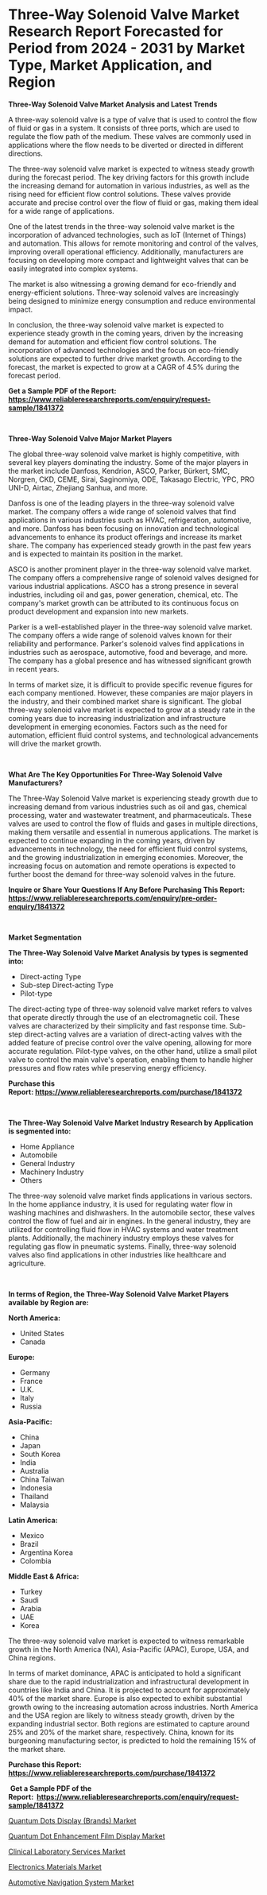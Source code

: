<p><h1>Three-Way Solenoid Valve Market Research Report Forecasted for Period from 2024 -  2031 by Market Type, Market Application, and Region</h1></p><p><strong>Three-Way Solenoid Valve Market Analysis and Latest Trends</strong></p>
<p><p>A three-way solenoid valve is a type of valve that is used to control the flow of fluid or gas in a system. It consists of three ports, which are used to regulate the flow path of the medium. These valves are commonly used in applications where the flow needs to be diverted or directed in different directions.</p><p>The three-way solenoid valve market is expected to witness steady growth during the forecast period. The key driving factors for this growth include the increasing demand for automation in various industries, as well as the rising need for efficient flow control solutions. These valves provide accurate and precise control over the flow of fluid or gas, making them ideal for a wide range of applications.</p><p>One of the latest trends in the three-way solenoid valve market is the incorporation of advanced technologies, such as IoT (Internet of Things) and automation. This allows for remote monitoring and control of the valves, improving overall operational efficiency. Additionally, manufacturers are focusing on developing more compact and lightweight valves that can be easily integrated into complex systems.</p><p>The market is also witnessing a growing demand for eco-friendly and energy-efficient solutions. Three-way solenoid valves are increasingly being designed to minimize energy consumption and reduce environmental impact.</p><p>In conclusion, the three-way solenoid valve market is expected to experience steady growth in the coming years, driven by the increasing demand for automation and efficient flow control solutions. The incorporation of advanced technologies and the focus on eco-friendly solutions are expected to further drive market growth. According to the forecast, the market is expected to grow at a CAGR of 4.5% during the forecast period.</p></p>
<p><strong>Get a Sample PDF of the Report:&nbsp; <a href="https://www.reliableresearchreports.com/enquiry/request-sample/1841372">https://www.reliableresearchreports.com/enquiry/request-sample/1841372</a></strong></p>
<p>&nbsp;</p>
<p><strong>Three-Way Solenoid Valve Major Market Players</strong></p>
<p><p>The global three-way solenoid valve market is highly competitive, with several key players dominating the industry. Some of the major players in the market include Danfoss, Kendrion, ASCO, Parker, Bürkert, SMC, Norgren, CKD, CEME, Sirai, Saginomiya, ODE, Takasago Electric, YPC, PRO UNI-D, Airtac, Zhejiang Sanhua, and more.</p><p>Danfoss is one of the leading players in the three-way solenoid valve market. The company offers a wide range of solenoid valves that find applications in various industries such as HVAC, refrigeration, automotive, and more. Danfoss has been focusing on innovation and technological advancements to enhance its product offerings and increase its market share. The company has experienced steady growth in the past few years and is expected to maintain its position in the market.</p><p>ASCO is another prominent player in the three-way solenoid valve market. The company offers a comprehensive range of solenoid valves designed for various industrial applications. ASCO has a strong presence in several industries, including oil and gas, power generation, chemical, etc. The company's market growth can be attributed to its continuous focus on product development and expansion into new markets.</p><p>Parker is a well-established player in the three-way solenoid valve market. The company offers a wide range of solenoid valves known for their reliability and performance. Parker's solenoid valves find applications in industries such as aerospace, automotive, food and beverage, and more. The company has a global presence and has witnessed significant growth in recent years.</p><p>In terms of market size, it is difficult to provide specific revenue figures for each company mentioned. However, these companies are major players in the industry, and their combined market share is significant. The global three-way solenoid valve market is expected to grow at a steady rate in the coming years due to increasing industrialization and infrastructure development in emerging economies. Factors such as the need for automation, efficient fluid control systems, and technological advancements will drive the market growth.</p></p>
<p>&nbsp;</p>
<p><strong>What Are The Key Opportunities For Three-Way Solenoid Valve Manufacturers?</strong></p>
<p><p>The Three-Way Solenoid Valve market is experiencing steady growth due to increasing demand from various industries such as oil and gas, chemical processing, water and wastewater treatment, and pharmaceuticals. These valves are used to control the flow of fluids and gases in multiple directions, making them versatile and essential in numerous applications. The market is expected to continue expanding in the coming years, driven by advancements in technology, the need for efficient fluid control systems, and the growing industrialization in emerging economies. Moreover, the increasing focus on automation and remote operations is expected to further boost the demand for three-way solenoid valves in the future.</p></p>
<p><strong>Inquire or Share Your Questions If Any Before Purchasing This Report: <a href="https://www.reliableresearchreports.com/enquiry/pre-order-enquiry/1841372">https://www.reliableresearchreports.com/enquiry/pre-order-enquiry/1841372</a></strong></p>
<p>&nbsp;</p>
<p><strong>Market Segmentation</strong></p>
<p><strong>The Three-Way Solenoid Valve Market Analysis by types is segmented into:</strong></p>
<p><ul><li>Direct-acting Type</li><li>Sub-step Direct-acting Type</li><li>Pilot-type</li></ul></p>
<p><p>The direct-acting type of three-way solenoid valve market refers to valves that operate directly through the use of an electromagnetic coil. These valves are characterized by their simplicity and fast response time. Sub-step direct-acting valves are a variation of direct-acting valves with the added feature of precise control over the valve opening, allowing for more accurate regulation. Pilot-type valves, on the other hand, utilize a small pilot valve to control the main valve's operation, enabling them to handle higher pressures and flow rates while preserving energy efficiency.</p></p>
<p><strong>Purchase this Report:&nbsp;<a href="https://www.reliableresearchreports.com/purchase/1841372">https://www.reliableresearchreports.com/purchase/1841372</a></strong></p>
<p>&nbsp;</p>
<p><strong>The Three-Way Solenoid Valve Market Industry Research by Application is segmented into:</strong></p>
<p><ul><li>Home Appliance</li><li>Automobile</li><li>General Industry</li><li>Machinery Industry</li><li>Others</li></ul></p>
<p><p>The three-way solenoid valve market finds applications in various sectors. In the home appliance industry, it is used for regulating water flow in washing machines and dishwashers. In the automobile sector, these valves control the flow of fuel and air in engines. In the general industry, they are utilized for controlling fluid flow in HVAC systems and water treatment plants. Additionally, the machinery industry employs these valves for regulating gas flow in pneumatic systems. Finally, three-way solenoid valves also find applications in other industries like healthcare and agriculture.</p></p>
<p>&nbsp;</p>
<p><strong>In terms of Region, the Three-Way Solenoid Valve Market Players available by Region are:</strong></p>
<p>
    <p> <strong> North America: </strong>
        <ul>
            <li>United States</li>
            <li>Canada</li>
        </ul>
        </p> 
    <p> <strong> Europe: </strong>
        <ul>
            <li>Germany</li>
            <li>France</li>
            <li>U.K.</li>
            <li>Italy</li>
            <li>Russia</li>
        </ul>
        </p> 
    <p> <strong> Asia-Pacific: </strong>
        <ul>
            <li>China</li>
            <li>Japan</li>
            <li>South Korea</li>
            <li>India</li>
            <li>Australia</li>
            <li>China Taiwan</li>
            <li>Indonesia</li>
            <li>Thailand</li>
            <li>Malaysia</li>
        </ul>
        </p> 
    <p> <strong> Latin America: </strong>
        <ul>
            <li>Mexico</li>
            <li>Brazil</li>
            <li>Argentina Korea</li>
            <li>Colombia</li>
        </ul>
        </p> 
    <p> <strong> Middle East & Africa: </strong>
        <ul>
            <li>Turkey</li>
            <li>Saudi</li>
            <li>Arabia</li>
            <li>UAE</li>
            <li>Korea</li>
        </ul>
    </p>
    </p>
<p><p>The three-way solenoid valve market is expected to witness remarkable growth in the North America (NA), Asia-Pacific (APAC), Europe, USA, and China regions. </p><p>In terms of market dominance, APAC is anticipated to hold a significant share due to the rapid industrialization and infrastructural development in countries like India and China. It is projected to account for approximately 40% of the market share. Europe is also expected to exhibit substantial growth owing to the increasing automation across industries. North America and the USA region are likely to witness steady growth, driven by the expanding industrial sector. Both regions are estimated to capture around 25% and 20% of the market share, respectively. China, known for its burgeoning manufacturing sector, is predicted to hold the remaining 15% of the market share.</p></p>
<p><strong>Purchase this Report: <a href="https://www.reliableresearchreports.com/purchase/1841372">https://www.reliableresearchreports.com/purchase/1841372</a></strong></p>
<p>&nbsp;<strong>Get a Sample PDF of the Report:&nbsp;&nbsp;<a href="https://www.reliableresearchreports.com/enquiry/request-sample/1841372">https://www.reliableresearchreports.com/enquiry/request-sample/1841372</a></strong></p>
<p><strong></strong></p>
<p><p><a href="https://github.com/kholmovskayalyudmila/Market-Research-Report-List-2/blob/main/quantum-dots-display-brands-market.md">Quantum Dots Display (Brands) Market</a></p><p><a href="https://github.com/zebdakicsin/Market-Research-Report-List-2/blob/main/quantum-dot-enhancement-film-display-market.md">Quantum Dot Enhancement Film Display Market</a></p><p><a href="https://medium.com/@lisasanchez1968/clinical-laboratory-services-market-size-and-market-trends-complete-industry-overview-2023-to-d093a2d29451">Clinical Laboratory Services Market</a></p><p><a href="https://medium.com/@lisasanchez1968/electronics-materials-market-insight-market-trends-growth-forecasted-from-2023-to-2030-97e908f0646a">Electronics Materials Market</a></p><p><a href="https://medium.com/@lisasanchez1968/automotive-navigation-system-market-competitive-analysis-market-trends-and-forecast-to-2030-1f25cf2819aa">Automotive Navigation System Market</a></p></p>